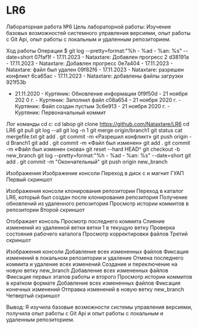 # LR6
Лабораторная работа №6
Цель лабораторной работы:
Изучение базовых возможностей системного управления версиями, опыт работы с Git Api, опыт работы с локальным и удаленным репозиторием.

Ход работы
Операции
$ git log --pretty=format:"%h - %ad - %an: %s" --date=short
07faf1f - 17.11.2023 - Nataxtare: Добавлен прогресс 2
d38191a - 17.11.2023 - Nataxtare: Добавлен прогресс
0e7a404 - 17.11.2023 - Nataxtare: файл был удален
09f82f6 - 17.11.2023 - Nataxtare: разрешен конфликт
6ca65ac - 17.11.2023 - Nataxtare: добавлены файлы загрузки 921f53b
- 21.11.2020 - Куртяник: Обновление информации
0f9f50d - 21 ноября 202 0 г. - Куртяник: Заполнил файл
c08a654 - 21 ноября 2020 г. - Куртяник: Файл создан пустым
3c6e913 - 21 ноября 2020 г. - Куртяник: Первоначальный коммит

Лог команды
cd с:
cd labop
git clone https://github.com/Nataxtare/LR6
cd LR6
git pull
git log --all
git log -n 1
git merge origin/branch1
git status
cat mergefile.txt
git add .
git commit -m «Разрешил конфликт»
git push origin -d Branch1
git add .
git commit -m «Файл был изменен»
git add .
git commit -m «Файл был изменен снова»
git reset --hard HEAD^
git checkout -b new_branch
git log --pretty=format:"%h - %ad - %an: %s" --date=short
git add .
git commit -m "Окончательный"
git push origin new_branch

Изображения
Изображение консоли
Переход в диск с и магнит ГУАП
Первый скриншот

Изображения консоли
клонирования репозитории
Переход в каталог LR6, который был создан после клонирования репозитория
Получение обновлений из удаленного репозитория
Просмотр истории коммитов в репозитории
Второй скриншот

Отображает консоль
Просмотр последнего коммита
Слияние изменений из удаленной ветки ветки 1 в текущую ветку
Проверка состояния рабочего каталога
Просмотр корректировки файлов
Третий скриншот

Изображения консоли
Добавление всех измененных файлов
Фиксация изменений в локальном репозитории и удаление
Отмена последнего коммита и удаление всех изменений
Создание и переключение на новую ветку new_branch
Добавление всех измененных файлов
Фиксация первых этапов работы и второго
Просмотр истории коммитов в кратком формате
Добавление всех измененных файлов
Фиксация конечных изменений
Отправка изменений в новую ветку new_branch
Четвертый скриншот

Вывод:
Я изучила базовые возможности системы управления версиями, получила опыт работы с Git Api и опыт работы с локальным и удаленным репозиторием.
